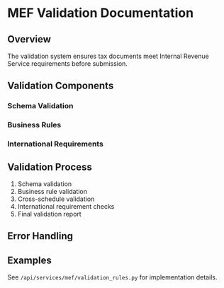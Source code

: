 # MEF Validation Documentation

## Overview
The validation system ensures tax documents meet Internal Revenue Service requirements before submission.

## Validation Components

### Schema Validation

### Business Rules

### International Requirements

## Validation Process
1. Schema validation
2. Business rule validation
3. Cross-schedule validation
4. International requirement checks
5. Final validation report

## Error Handling

## Examples
See `/api/services/mef/validation_rules.py` for implementation details.
